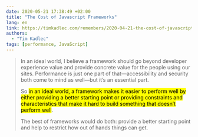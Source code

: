 ```yaml
---
date: 2020-05-21 17:38:49 +02:00
title: "The Cost of Javascript Frameworks"
lang: en
link: https://timkadlec.com/remembers/2020-04-21-the-cost-of-javascript-frameworks/
authors:
  - "Tim Kadlec"
tags: [performance, JavaScript]
---
```


> In an ideal world, I believe a framework should go beyond developer experience value and provide concrete value for the people using our sites. Performance is just one part of that—accessibility and security both come to mind as well—but it’s an essential part.
>
> So <mark>in an ideal world, a framework makes it easier to perform well by either providing a better starting point or providing constraints and characteristics that make it hard to build something that doesn’t perform well</mark>.
>
> The best of frameworks would do both: provide a better starting point and help to restrict how out of hands things can get.

